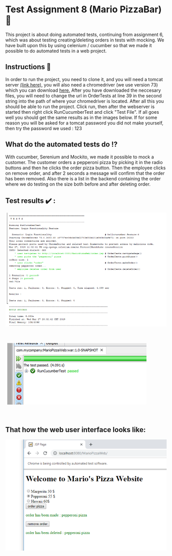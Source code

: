 <h1>Test Assignment 8 (Mario PizzaBar)<g-emoji class="g-emoji" alias="pizza" fallback-src="https://github.githubassets.com/images/icons/emoji/unicode/1f355.png">🍕</g-emoji></h1>

<p>This project is about doing automated tests, continuing from assignment 6, which was about testing creating/deleting orders in tests with mocking. We have built upon this by using celenium / cucumber so that we made it possible to do automated tests in a web project.</p>

<h2>Instructions <g-emoji class="g-emoji" alias="page_with_curl" fallback-src="https://github.githubassets.com/images/icons/emoji/unicode/1f4c3.png">📃</g-emoji></h2>

<p>In order to run the project, you need to clone it, and you will need a tomcat server <a href="https://tomcat.apache.org/download-80.cgi"> (link here)</a>, you will also need a chromedriver (we use version 73) which you can download <a href="http://chromedriver.chromium.org/">here.</a> After you have downloaded the neccesary files, you will need to change the url in OrderTests at line 39 in the second string into the path of where your chromedriver is located. After all this you should be able to run the project. Click run, then after the webserver is started then right click RunCucumberTest and click "Test File". If all goes well you should get the same results as in the images below. If for some reason you will be asked for a tomcat password you did not make yourself, then try the password we used : 123</p>

<h2>What do the automated tests do <g-emoji class="g-emoji" alias="interrobang" fallback-src="https://github.githubassets.com/images/icons/emoji/unicode/2049.png">⁉️</g-emoji></h2>

<p>With cucumber, Serenium and Mockito, we made it possible to mock a customer. The customer orders a pepperoni pizza by picking it 
in the radio buttons and then he clicks the order pizza button. Then the employee clicks on remove order, and after 2 seconds a message will confirm that the order has been removed. Also there is a list in the backend containing the order where we do testing on the size both before and after deleting order.
</p>

<h2>Test results <g-emoji class="g-emoji" alias="heavy_check_mark" fallback-src="https://github.githubassets.com/images/icons/emoji/unicode/2714.png">✔️</g-emoji> :</h2>

<img src="https://github.com/Hallur20/TestAssignment8PizzaBar/blob/master/Capture1.PNG" alt="c1"/><br/><br/><br/>

<img src="https://github.com/Hallur20/TestAssignment8PizzaBar/blob/master/Capture2.PNG" alt="c2"/><br/><br/><br/>

<h2>That how the web user interface looks like:</h2>

<img src="https://github.com/Hallur20/TestAssignment8PizzaBar/blob/master/Capture3.PNG" alt="c3"/>
